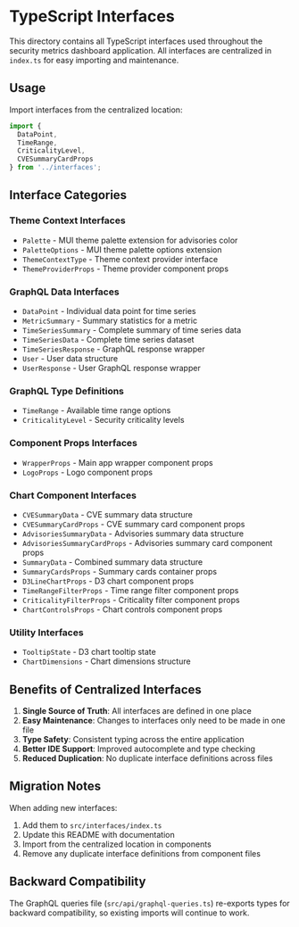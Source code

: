 # TypeScript Interfaces

This directory contains all TypeScript interfaces used throughout the security metrics dashboard application. All interfaces are centralized in `index.ts` for easy importing and maintenance.

## Usage

Import interfaces from the centralized location:

```typescript
import { 
  DataPoint, 
  TimeRange, 
  CriticalityLevel,
  CVESummaryCardProps 
} from '../interfaces';
```

## Interface Categories

### Theme Context Interfaces
- `Palette` - MUI theme palette extension for advisories color
- `PaletteOptions` - MUI theme palette options extension
- `ThemeContextType` - Theme context provider interface
- `ThemeProviderProps` - Theme provider component props

### GraphQL Data Interfaces
- `DataPoint` - Individual data point for time series
- `MetricSummary` - Summary statistics for a metric
- `TimeSeriesSummary` - Complete summary of time series data
- `TimeSeriesData` - Complete time series dataset
- `TimeSeriesResponse` - GraphQL response wrapper
- `User` - User data structure
- `UserResponse` - User GraphQL response wrapper

### GraphQL Type Definitions
- `TimeRange` - Available time range options
- `CriticalityLevel` - Security criticality levels

### Component Props Interfaces
- `WrapperProps` - Main app wrapper component props
- `LogoProps` - Logo component props

### Chart Component Interfaces
- `CVESummaryData` - CVE summary data structure
- `CVESummaryCardProps` - CVE summary card component props
- `AdvisoriesSummaryData` - Advisories summary data structure
- `AdvisoriesSummaryCardProps` - Advisories summary card component props
- `SummaryData` - Combined summary data structure
- `SummaryCardsProps` - Summary cards container props
- `D3LineChartProps` - D3 chart component props
- `TimeRangeFilterProps` - Time range filter component props
- `CriticalityFilterProps` - Criticality filter component props
- `ChartControlsProps` - Chart controls component props

### Utility Interfaces
- `TooltipState` - D3 chart tooltip state
- `ChartDimensions` - Chart dimensions structure

## Benefits of Centralized Interfaces

1. **Single Source of Truth**: All interfaces are defined in one place
2. **Easy Maintenance**: Changes to interfaces only need to be made in one file
3. **Type Safety**: Consistent typing across the entire application
4. **Better IDE Support**: Improved autocomplete and type checking
5. **Reduced Duplication**: No duplicate interface definitions across files

## Migration Notes

When adding new interfaces:
1. Add them to `src/interfaces/index.ts`
2. Update this README with documentation
3. Import from the centralized location in components
4. Remove any duplicate interface definitions from component files

## Backward Compatibility

The GraphQL queries file (`src/api/graphql-queries.ts`) re-exports types for backward compatibility, so existing imports will continue to work.
